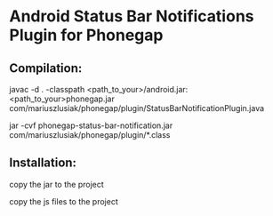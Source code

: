 # Android Status Bar Notifications Plugin for Phonegap

## Compilation:

javac -d . -classpath <path_to_your>/android.jar:<path_to_your>phonegap.jar com/mariuszlusiak/phonegap/plugin/StatusBarNotificationPlugin.java

jar -cvf phonegap-status-bar-notification.jar com/mariuszlusiak/phonegap/plugin/*.class

## Installation:

copy the jar to the project

copy the js files to the project
<script type="text/javascript" charset="utf-8" src="phonegap-status-bar-notification.js"></script>

<plugins>
<plugin name="StatusBarNotificationPlugin" value="com.mariuszlusiak.phonegap.plugin.StatusBarNotificationPlugin" />
</plugins>